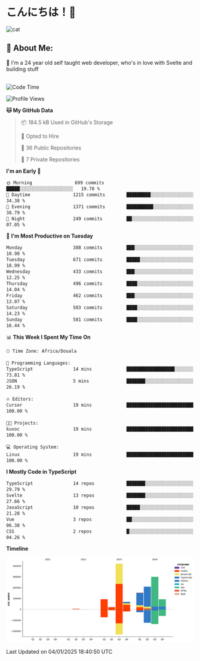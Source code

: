 

# こんにちは！🙂  
![cat](https://github.com/michaelnji/michaelnji/assets/73862378/606e99e9-2c18-4853-8722-991e4af8eae6)

## 💫 About Me:
🙂 I'm a 24 year old self taught web developer, who's in love with Svelte and building stuff <br><br>

<!--START_SECTION:waka-->
![Code Time](http://img.shields.io/badge/Code%20Time-1%2C203%20hrs%2019%20mins-blue)

![Profile Views](http://img.shields.io/badge/Profile%20Views-0-blue)

**🐱 My GitHub Data** 

> 📦 184.5 kB Used in GitHub's Storage 
 > 
> 💼 Opted to Hire
 > 
> 📜 36 Public Repositories 
 > 
> 🔑 7 Private Repositories 
 > 
**I'm an Early 🐤** 

```text
🌞 Morning                699 commits         █████░░░░░░░░░░░░░░░░░░░░   19.78 % 
🌆 Daytime                1215 commits        █████████░░░░░░░░░░░░░░░░   34.38 % 
🌃 Evening                1371 commits        ██████████░░░░░░░░░░░░░░░   38.79 % 
🌙 Night                  249 commits         ██░░░░░░░░░░░░░░░░░░░░░░░   07.05 % 
```
📅 **I'm Most Productive on Tuesday** 

```text
Monday                   388 commits         ███░░░░░░░░░░░░░░░░░░░░░░   10.98 % 
Tuesday                  671 commits         █████░░░░░░░░░░░░░░░░░░░░   18.99 % 
Wednesday                433 commits         ███░░░░░░░░░░░░░░░░░░░░░░   12.25 % 
Thursday                 496 commits         ████░░░░░░░░░░░░░░░░░░░░░   14.04 % 
Friday                   462 commits         ███░░░░░░░░░░░░░░░░░░░░░░   13.07 % 
Saturday                 503 commits         ████░░░░░░░░░░░░░░░░░░░░░   14.23 % 
Sunday                   581 commits         ████░░░░░░░░░░░░░░░░░░░░░   16.44 % 
```


📊 **This Week I Spent My Time On** 

```text
🕑︎ Time Zone: Africa/Douala

💬 Programming Languages: 
TypeScript               14 mins             ██████████████████░░░░░░░   73.81 % 
JSON                     5 mins              ███████░░░░░░░░░░░░░░░░░░   26.19 % 

🔥 Editors: 
Cursor                   19 mins             █████████████████████████   100.00 % 

🐱‍💻 Projects: 
kuvoc                    19 mins             █████████████████████████   100.00 % 

💻 Operating System: 
Linux                    19 mins             █████████████████████████   100.00 % 
```

**I Mostly Code in TypeScript** 

```text
TypeScript               14 repos            ███████░░░░░░░░░░░░░░░░░░   29.79 % 
Svelte                   13 repos            ███████░░░░░░░░░░░░░░░░░░   27.66 % 
JavaScript               10 repos            █████░░░░░░░░░░░░░░░░░░░░   21.28 % 
Vue                      3 repos             ██░░░░░░░░░░░░░░░░░░░░░░░   06.38 % 
CSS                      2 repos             █░░░░░░░░░░░░░░░░░░░░░░░░   04.26 % 
```



**Timeline**

![Lines of Code chart](https://raw.githubusercontent.com/michaelnji/michaelnji/main/assets/bar_graph.png)


 Last Updated on 04/01/2025 18:40:50 UTC
<!--END_SECTION:waka-->
